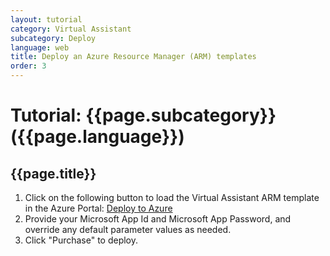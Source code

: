 ```yaml
---
layout: tutorial
category: Virtual Assistant
subcategory: Deploy
language: web
title: Deploy an Azure Resource Manager (ARM) templates
order: 3
---
```


# Tutorial: {{page.subcategory}} ({{page.language}})

## {{page.title}}

1. Click on the following button to load the Virtual Assistant ARM template in the Azure Portal:
<a href="https://portal.azure.com/#create/Microsoft.Template/uri/https%3a%2f%2fraw.githubusercontent.com%2fmicrosoft%2fbotframework-solutions%2fmain%2ftemplates%2fcsharp%2fVA%2fVA%2fDeployment%2fResources%2ftemplate.json" class="btn btn-default">Deploy to Azure</a>
1. Provide your Microsoft App Id and Microsoft App Password, and override any default parameter values as needed.
1. Click "Purchase" to deploy.
